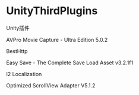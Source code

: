 # UnityThirdPlugins
Unity插件

AVPro Movie Capture - Ultra Edition 5.0.2

BestHttp

Easy Save - The Complete Save Load Asset v3.2.1f1

I2 Localization

Optimized ScrollView Adapter V5.1.2
